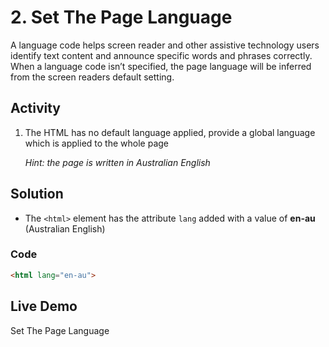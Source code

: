 # 2. Set The Page Language
A language code helps screen reader and other assistive technology users identify text content and announce specific words and phrases correctly. When a language code isn’t specified, the page language will be inferred from the screen readers default setting.

## Activity
1. The HTML has no default language applied, provide a global language which is applied to the whole page<p> _Hint: the page is written in Australian English_

## Solution
* The `<html>` element has the attribute `lang` added with a value of **en-au** (Australian English)

### Code
```html
<html lang="en-au">
```

## Live Demo
Set The Page Language
